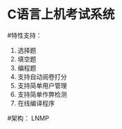 C语言上机考试系统
==========

#特性支持：
1. 选择题
2. 填空题
3. 编程题
4. 支持自动阅卷打分
5. 支持简单用户管理
6. 支持简单作弊检测
7. 在线编译程序

#架构：
LNMP  


